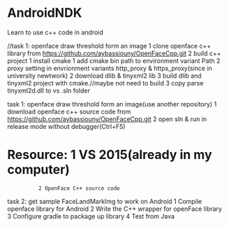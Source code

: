 # AndroidNDK
Learn to use c++ code in android

//task 1: openface draw threshold form an image
  1 clone openface c++ library from https://github.com/aybassiouny/OpenFaceCpp.git
  2 build c++ project
    1 install cmake
      1 add cmake bin path to environment variant Path
      2 proxy setting in envrionment variants http_proxy & https_proxy(since in university newtwork)
    2 download dlib & tinyxml2 lib
    3 build dlib and tinyxml2 project with cmake.//maybe not need to build
  3 copy parse tinyxml2d.dll to vs .sln folder
  
task 1: openface draw threshold form an image(use another repository)
  1 download openface c++ source code from https://github.com/aybassiouny/OpenFaceCpp.git
  2 open sln & run in release mode without debugger(Ctrl+F5)
  # Resource:  1 VS 2015(already in my computer)
              2 OpenFace C++ source code
  
  
task 2: get sample FaceLandMarkImg to work on Android
  1 Compile openface library for Android
  2 Write the C++ wrapper for openFace library
  3 Configure gradle to package up library
  4 Test from Java
